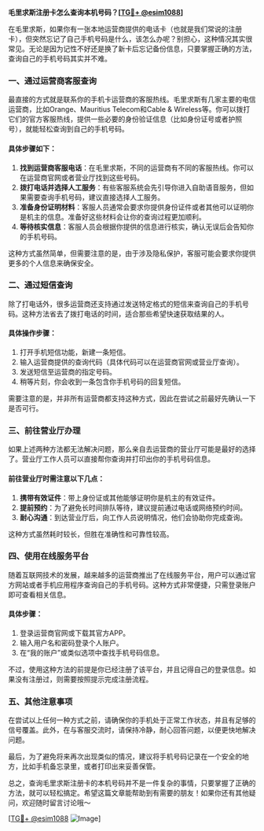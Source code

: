 **毛里求斯注册卡怎么查询本机号码？[[TG💪+ @esim1088](https://t.me/s/esim1088)]**

在毛里求斯，如果你有一张本地运营商提供的电话卡（也就是我们常说的注册卡），但突然忘记了自己手机号码是什么，该怎么办呢？别担心，这种情况其实很常见。无论是因为记性不好还是换了新卡后忘记备份信息，只要掌握正确的方法，查询自己的手机号码其实并不难。

### 一、通过运营商客服查询

最直接的方式就是联系你的手机卡运营商的客服热线。毛里求斯有几家主要的电信运营商，比如Orange、Mauritius Telecom和Cable & Wireless等。你可以拨打它们的官方客服热线，提供一些必要的身份验证信息（比如身份证号或者护照号），就能轻松查询到自己的手机号码。

#### 具体步骤如下：
1. **找到运营商客服电话**：在毛里求斯，不同的运营商有不同的客服热线。你可以在运营商官网或者营业厅找到这些号码。
2. **拨打电话并选择人工服务**：有些客服系统会先引导你进入自助语音服务，但如果需要查询手机号码，建议直接选择人工服务。
3. **准备身份证明材料**：客服人员通常会要求你提供身份证件或者其他可以证明你是机主的信息。准备好这些材料会让你的查询过程更加顺利。
4. **等待核实信息**：客服人员会根据你提供的信息进行核实，确认无误后会告知你的手机号码。

这种方式虽然简单，但需要注意的是，由于涉及隐私保护，客服可能会要求你提供更多的个人信息来确保安全。

### 二、通过短信查询

除了打电话外，很多运营商还支持通过发送特定格式的短信来查询自己的手机号码。这种方法省去了拨打电话的时间，适合那些希望快速获取结果的人。

#### 具体操作步骤：
1. 打开手机短信功能，新建一条短信。
2. 输入运营商提供的查询代码（具体代码可以在运营商官网或营业厅查询）。
3. 发送短信至运营商的指定号码。
4. 稍等片刻，你会收到一条包含你手机号码的回复短信。

需要注意的是，并非所有运营商都支持这种方式，因此在尝试之前最好先确认一下是否可行。

### 三、前往营业厅办理

如果上述两种方法都无法解决问题，那么亲自去运营商的营业厅可能是最好的选择了。营业厅工作人员可以直接帮你查询并打印出你的手机号码信息。

#### 前往营业厅时需注意以下几点：
1. **携带有效证件**：带上身份证或其他能够证明你是机主的有效证件。
2. **提前预约**：为了避免长时间排队等待，建议提前通过电话或网络预约时间。
3. **耐心沟通**：到达营业厅后，向工作人员说明情况，他们会协助你完成查询。

这种方式虽然耗时较长，但胜在准确性和可靠性较高。

### 四、使用在线服务平台

随着互联网技术的发展，越来越多的运营商推出了在线服务平台，用户可以通过官方网站或者手机应用程序查询自己的手机号码。这种方式非常便捷，只需登录账户即可查看相关信息。

#### 具体步骤：
1. 登录运营商官网或下载其官方APP。
2. 输入用户名和密码登录个人账户。
3. 在“我的账户”或类似选项中查找手机号码信息。

不过，使用这种方法的前提是你已经注册了该平台，并且记得自己的登录信息。如果没有注册过，则需要按照提示完成注册流程。

### 五、其他注意事项

在尝试以上任何一种方式之前，请确保你的手机处于正常工作状态，并且有足够的信号覆盖。此外，在与客服交流时，请保持冷静，耐心回答问题，以便更快地解决问题。

最后，为了避免将来再次出现类似的情况，建议将手机号码记录在一个安全的地方，比如手机备忘录里，或者打印出来妥善保管。

总之，查询毛里求斯注册卡的本机号码并不是一件复杂的事情，只要掌握了正确的方法，就可以轻松搞定。希望这篇文章能帮助到有需要的朋友！如果你还有其他疑问，欢迎随时留言讨论哦～

[[TG💪+ @esim1088](https://t.me/s/esim1088) ![Image](https://i.postimg.cc/4NQfJmqS/Snipaste-2025-05-13-00-14-12.png)]
